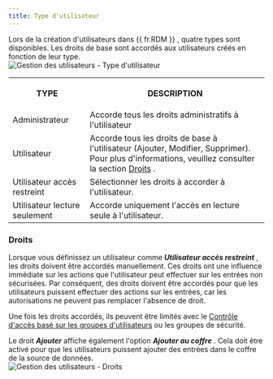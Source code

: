 ```yaml
---
title: Type d'utilisateur
---
```

Lors de la création d'utilisateurs dans {{ fr.RDM }} , quatre types sont disponibles. Les droits de base sont accordés aux utilisateurs créés en fonction de leur type.  
![Gestion des utilisateurs - Type d'utilisateur](/img/fr/rdm/windows/clip3423.png) 

<table>
	<tr>
		<th>

TYPE 
		</th>
		<th>
DESCRIPTION 
		</th>
	</tr>
	<tr>
		<td>
Administrateur 
		</td>
		<td>
Accorde tous les droits administratifs à l'utilisateur 
		</td>
	</tr>
	<tr>
		<td>
Utilisateur 
		</td>
		<td>
Accorde tous les droits de base à l'utilisateur (Ajouter, Modifier, Supprimer). 
Pour plus d'informations, veuillez consulter la section [Droits](#droits) . 
		</td>
	</tr>
	<tr>
		<td>
Utilisateur accès restreint 
		</td>
		<td>
Sélectionner les droits à accorder à l'utilisateur. 
		</td>
	</tr>
	<tr>
		<td>
Utilisateur lecture seulement 
		</td>
		<td>
Accorde uniquement l'accès en lecture seule à l'utilisateur. 
		</td>
	</tr>
</table>

### Droits 

Lorsque vous définissez un utilisateur comme ***Utilisateur accès restreint*** , les droits doivent être accordés manuellement. Ces droits ont une influence immédiate sur les actions que l'utilisateur peut effectuer sur les entrées non sécurisées. Par conséquent, des droits doivent être accordés pour que les utilisateurs puissent effectuer des actions sur les entrées, car les autorisations ne peuvent pas remplacer l'absence de droit.  

Une fois les droits accordés, ils peuvent être limités avec le [Contrôle d'accès basé sur les groupes d'utilisateurs](/fr/rdm/windows/user-groups-based-access-control/) ou les groupes de sécurité.  

Le droit ***Ajouter*** affiche également l'option ***Ajouter au coffre*** . Cela doit être activé pour que les utilisateurs puissent ajouter des entrées dans le coffre de la source de données.  
![Gestion des utilisateurs - Droits](/img/fr/rdm/windows/clip3424.png) 
